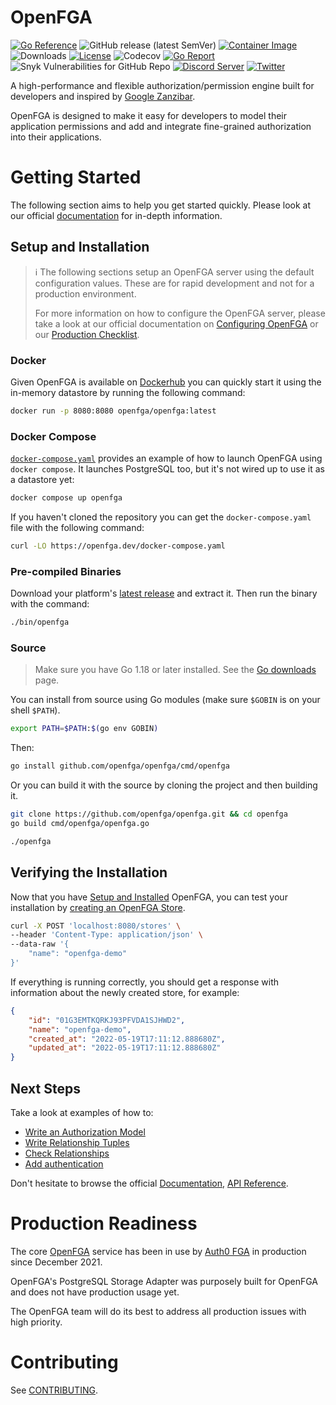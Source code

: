 # OpenFGA
[![Go Reference](https://pkg.go.dev/badge/github.com/openfga/openfga.svg)](https://pkg.go.dev/github.com/openfga/openfga)
![GitHub release (latest SemVer)](https://img.shields.io/github/v/release/openfga/openfga?sort=semver&color=green)
[![Container Image](https://img.shields.io/github/v/release/openfga/openfga?color=blueviolet&label=container&logo=docker "Container Image")](https://hub.docker.com/r/openfga/openfga/tags)
![Downloads](https://img.shields.io/github/downloads/openfga/openfga/total.svg?style=flat&color=lightgrey)
[![License](https://img.shields.io/badge/License-Apache_2.0-blue.svg)](./LICENSE)
![Codecov](https://img.shields.io/codecov/c/github/openfga/openfga)
[![Go Report](https://goreportcard.com/badge/github.com/openfga/openfga)](https://goreportcard.com/report/github.com/openfga/openfga)
![Snyk Vulnerabilities for GitHub Repo](https://img.shields.io/snyk/vulnerabilities/github/openfga/openfga?color=orange)
[![Discord Server](https://img.shields.io/discord/844600078504951838?color=7289da&logo=discord "Discord Server")](https://discord.com/channels/759188666072825867/930524706854031421)
[![Twitter](https://img.shields.io/twitter/follow/openfga?color=%23179CF0&logo=twitter&style=flat-square "@openfga on Twitter")](https://twitter.com/openfga)

A high-performance and flexible authorization/permission engine built for developers and inspired by [Google Zanzibar](https://research.google/pubs/pub48190/).

OpenFGA is designed to make it easy for developers to model their application permissions and add and integrate fine-grained authorization into their applications.

# Getting Started
The following section aims to help you get started quickly. Please look at our official [documentation](https://openfga.dev/) for in-depth information.

## Setup and Installation
> ℹ️ The following sections setup an OpenFGA server using the default configuration values. These are for rapid development and not for a production environment.
>
> For more information on how to configure the OpenFGA server, please take a look at our official documentation on [Configuring OpenFGA](https://openfga.dev/intro/setup-openfga#configuring-the-server) or our [Production Checklist](https://openfga.dev/intro/setup-openfga#production-checklist).

### Docker

Given OpenFGA is available on [Dockerhub](https://hub.docker.com/r/openfga/openfga) you can quickly start it using the in-memory datastore by running the following command:

```bash
docker run -p 8080:8080 openfga/openfga:latest
```

### Docker Compose
[`docker-compose.yaml`](./docker-compose.yaml) provides an example of how to launch OpenFGA using `docker compose`. It launches PostgreSQL too, but it's not wired up to use it as a datastore yet:

```bash
docker compose up openfga
```

If you haven't cloned the repository you can get the `docker-compose.yaml` file with the following command:

```bash
curl -LO https://openfga.dev/docker-compose.yaml

```

### Pre-compiled Binaries
Download your platform's [latest release](https://github.com/openfga/openfga/releases/latest) and extract it. Then run the binary
with the command:
```bash
./bin/openfga
```

### Source
> Make sure you have Go 1.18 or later installed. See the [Go downloads](https://go.dev/dl/) page.

You can install from source using Go modules (make sure `$GOBIN` is on your shell `$PATH`).

```bash
export PATH=$PATH:$(go env GOBIN)
```

Then:

```bash
go install github.com/openfga/openfga/cmd/openfga
```

Or you can build it with the source by cloning the project and then building it.

```bash
git clone https://github.com/openfga/openfga.git && cd openfga
go build cmd/openfga/openfga.go

./openfga
```

## Verifying the Installation
Now that you have [Setup and Installed](#setup-and-installation) OpenFGA, you can test your installation by [creating an OpenFGA Store](https://openfga.dev/integration/create-store/). 

```bash
curl -X POST 'localhost:8080/stores' \
--header 'Content-Type: application/json' \
--data-raw '{
    "name": "openfga-demo"
}'
```

If everything is running correctly, you should get a response with information about the newly created store, for example:

```json
{
    "id": "01G3EMTKQRKJ93PFVDA1SJHWD2",
    "name": "openfga-demo",
    "created_at": "2022-05-19T17:11:12.888680Z",
    "updated_at": "2022-05-19T17:11:12.888680Z"
}
```
## Next Steps
Take a look at examples of how to:

* [Write an Authorization Model](https://openfga.dev/api/service/#/Authorization%20Models/WriteAuthorizationModel)
* [Write Relationship Tuples](https://openfga.dev/api/service/#/Relationship%20Tuples/Write)
* [Check Relationships](https://openfga.dev/api/service/#/Relationship%20Queries/Check)
* [Add authentication](https://openfga.dev/intro/setup-openfga#configuring-authentication)

Don't hesitate to browse the official [Documentation](https://openfga.dev/), [API Reference](https://openfga.dev/api/service).

# Production Readiness
The core [OpenFGA](https://github.com/openfga/openfga) service has been in use by [Auth0 FGA](https://fga.dev) in production since December 2021. 

OpenFGA's PostgreSQL Storage Adapter was purposely built for OpenFGA and does not have production usage yet. 

The OpenFGA team will do its best to address all production issues with high priority.

# Contributing

See [CONTRIBUTING](https://github.com/openfga/.github/blob/main/CONTRIBUTING.md).

[doc]: https://docs.openfga.dev
[config-doc]: https://docs.openfga.dev/configuration
[examples]: https://docs.openfga.dev/examples
[api]: https://docs.openfga.dev/api
[prod-checklist]: https://docs.openfga.dev/production-checklist
